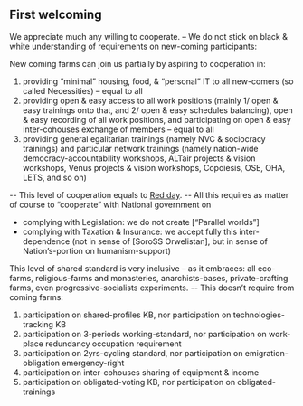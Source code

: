 ﻿
## First welcoming
We appreciate much any willing to cooperate. – We do not stick on black & white understanding of requirements on new-coming participants:

New coming farms can join us partially by aspiring to cooperation in:
1. providing “minimal” housing, food, & “personal” IT to all new-comers (so called Necessities) – equal to all
2. providing open & easy access to all work positions (mainly 1/ open & easy trainings onto that, and 2/ open & easy schedules balancing), open & easy recording of all work positions, and participating on open & easy inter-cohouses exchange of members – equal to all
3. providing general egalitarian trainings (namely NVC & sociocracy trainings) and particular network trainings (namely nation-wide democracy-accountability workshops, ALTair projects & vision workshops, Venus projects & vision workshops, Copoiesis, OSE, OHA, LETS, and so on)

-- This level of cooperation equals to [Red day](detailed_intro/cosmology_-_interstellar_structures.md). 
-- All this requires as matter of course to “cooperate” with National government on
* complying with Legislation: we do not create [“Parallel worlds”]
* complying with Taxation & Insurance: we accept fully this inter-dependence (not in sense of [SoroSS Orwelistan], but in sense of Nation’s-portion on humanism-support)

This level of shared standard is very inclusive – as it embraces: all eco-farms, religious-farms and monasteries, anarchists-bases, private-crafting farms, even progressive-socialists experiments.
-- This doesn’t require from coming farms:
1. participation on shared-profiles KB, nor participation on technologies-tracking KB
2. participation on 3-periods working-standard, nor participation on work-place redundancy occupation requirement
3. participation on 2yrs-cycling standard, nor participation on emigration-obligation emergency-right
4. participation on inter-cohouses sharing of equipment & income 
5. participation on obligated-voting KB, nor participation on obligated-trainings


